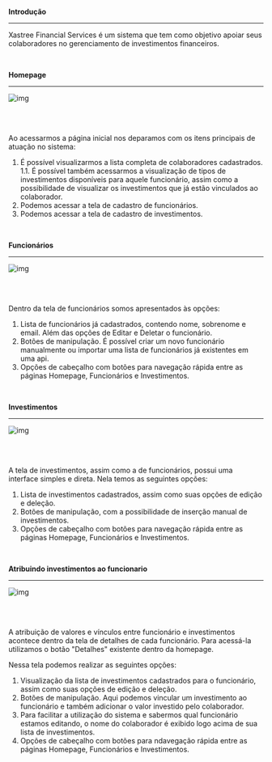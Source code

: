 **Introdução**
****
Xastree Financial Services é um sistema que tem como objetivo apoiar seus colaboradores no gerenciamento de investimentos financeiros.

<br>

**Homepage**
****
![img](https://i.imgur.com/WZAgWMx.png)

<br>
<br>

Ao acessarmos a página inicial nos deparamos com os itens principais de atuação no sistema:
1. É possível visualizarmos a lista completa de colaboradores cadastrados.
1.1. É possível também acessarmos a visualização de tipos de investimentos disponíveis para aquele funcionário, assim como a possibilidade de visualizar os investimentos que já estão vinculados ao colaborador.
2. Podemos acessar a tela de cadastro de funcionários.
3. Podemos acessar a tela de cadastro de investimentos.

<br>

**Funcionários**
****
![img](https://i.imgur.com/I1ktMWW.png)

<br>
<br>

Dentro da tela de funcionários somos apresentados às opções:
1. Lista de funcionários já cadastrados, contendo nome, sobrenome e email. Além das opções de Editar e Deletar o funcionário.
2. Botões de manipulação. É possível criar um novo funcionário manualmente ou importar uma lista de funcionários já existentes em uma api.
3. Opções de cabeçalho com botões para navegação rápida entre as páginas Homepage, Funcionários e Investimentos.

<br>

**Investimentos**
****
![img](https://i.imgur.com/OGHbHap.png)

<br>
<br>

A tela de investimentos, assim como a de funcionários, possui uma interface simples e direta. Nela temos as seguintes opções:
1. Lista de investimentos cadastrados, assim como suas opções de edição e deleção.
2. Botões de manipulação, com a possibilidade de inserção manual de investimentos.
3. Opções de cabeçalho com botões para navegação rápida entre as páginas Homepage, Funcionários e Investimentos.

<br>

**Atribuindo investimentos ao funcionario**
****
![img](https://i.imgur.com/ezre3F0.png)

<br>
<br>

A atribuição de valores e vínculos entre funcionário e investimentos acontece dentro da tela de detalhes de cada funcionário. Para acessá-la utilizamos o botão "Detalhes" existente dentro da homepage.

Nessa tela podemos realizar as seguintes opções:
1. Visualização da lista de investimentos cadastrados para o funcionário, assim como suas opções de edição e deleção.
2. Botões de manipulação. Aqui podemos vincular um investimento ao funcionário e também adicionar o valor investido pelo colaborador.
3. Para facilitar a utilização do sistema e sabermos qual funcionário estamos editando, o nome do colaborador é exibido logo acima de sua lista de investimentos.
4. Opções de cabeçalho com botões para ndavegação rápida entre as páginas Homepage, Funcionários e Investimentos.

<br>
